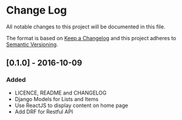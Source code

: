 # Change Log
All notable changes to this project will be documented in this file.

The format is based on [Keep a Changelog](http://keepachangelog.com/)
and this project adheres to [Semantic Versioning](http://semver.org/).

## [0.1.0] - 2016-10-09
### Added
- LICENCE, README and CHANGELOG
- Django Models for Lists and Items
- Use ReactJS to display content on home page
- Add DRF for Restful API
